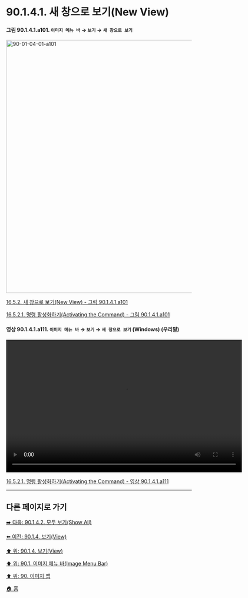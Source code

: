 # 90.1.4.1. 새 창으로 보기(New View)

<a id="90-01-04-01-a101"></a>

#### 그림 90.1.4.1.a101. `이미지 메뉴 바` → `보기` → `새 창으로 보기`
<img width="940" height="687" alt="90-01-04-01-a101" src="https://github.com/user-attachments/assets/81ca5d2a-74f5-4f9e-8099-a2f251044c59" />

[16.5.2. 새 창으로 보기(New View) - 그림 90.1.4.1.a101](./16-05-02-00-new-view.md#90-01-04-01-a101)

[16.5.2.1. 명령 활성화하기(Activating the Command) - 그림 90.1.4.1.a101](./16-05-02-01-activating_the_command.md#90-01-04-01-a101)

<a id="90-01-04-01-a111"></a>

#### 영상 90.1.4.1.a111. `이미지 메뉴 바` → `보기` → `새 창으로 보기` (Windows) (우리말)
<video controls="controls" width="640" height="360" src="https://github.com/user-attachments/assets/6761e013-1a15-4108-9fd7-92ecf1a74727"></video>

[16.5.2.1. 명령 활성화하기(Activating the Command) - 영상 90.1.4.1.a111](./16-05-02-01-activating_the_command.md#90-01-04-01-a111)

***

## 다른 페이지로 가기

[➡️ 다음: 90.1.4.2. 모두 보기(Show All)](./90-01-04-02-show_all.md)

[⬅️ 이전: 90.1.4. 보기(View)](./90-01-04-00-view.md)

[⬆️ 위: 90.1.4. 보기(View)](./90-01-04-00-view.md)

[⬆️ 위: 90.1. 이미지 메뉴 바(Image Menu Bar)](./90-01-00-image-menu-bar.md)

[⬆️ 위: 90. 이미지 맵](./90-00-image-map.md)

[🏠 홈](./00-home.md)

